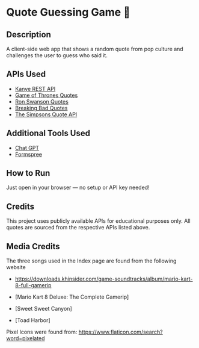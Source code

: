 # Quote Guessing Game 🎯

## Description
A client-side web app that shows a random quote from pop culture and challenges the user to guess who said it.

## APIs Used
- [Kanye REST API](https://api.kanye.rest/)
- [Game of Thrones Quotes](https://api.gameofthronesquotes.xyz)
- [Ron Swanson Quotes](https://ron-swanson-quotes.herokuapp.com)
- [Breaking Bad Quotes](https://api.breakingbadquotes.xyz)
- [The Simpsons Quote API](https://thesimpsonsquoteapi.glitch.me/)

## Additional Tools Used
- [Chat GPT](https://chatgpt.com)
- [Formspree](https://formspree.io/)

## How to Run
Just open in your browser — no setup or API key needed!

## Credits
This project uses publicly available APIs for educational purposes only. All quotes are sourced from the respective APIs listed above.

## Media Credits
The three songs used in the Index page are found from the following website
- https://downloads.khinsider.com/game-soundtracks/album/mario-kart-8-full-gamerip

- [Mario Kart 8 Deluxe: The Complete Gamerip]
- [Sweet Sweet Canyon]
- [Toad Harbor]

Pixel Icons were found from: https://www.flaticon.com/search?word=pixelated
